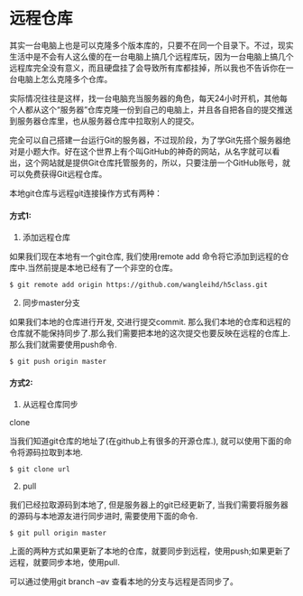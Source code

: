 
# 远程仓库

其实一台电脑上也是可以克隆多个版本库的，只要不在同一个目录下。不过，现实生活中是不会有人这么傻的在一台电脑上搞几个远程库玩，因为一台电脑上搞几个远程库完全没有意义，而且硬盘挂了会导致所有库都挂掉，所以我也不告诉你在一台电脑上怎么克隆多个仓库。

实际情况往往是这样，找一台电脑充当服务器的角色，每天24小时开机，其他每个人都从这个“服务器”仓库克隆一份到自己的电脑上，并且各自把各自的提交推送到服务器仓库里，也从服务器仓库中拉取别人的提交。

完全可以自己搭建一台运行Git的服务器，不过现阶段，为了学Git先搭个服务器绝对是小题大作。好在这个世界上有个叫GitHub的神奇的网站，从名字就可以看出，这个网站就是提供Git仓库托管服务的，所以，只要注册一个GitHub账号，就可以免费获得Git远程仓库。

本地git仓库与远程git连接操作方式有两种：

#### 方式1:

1. 添加远程仓库

如果我们现在本地有一个git仓库, 我们使用remote add 命令将它添加到远程的仓库中.当然前提是本地已经有了一个非空的仓库。

    $ git remote add origin https://github.com/wangleihd/h5class.git

2. 同步master分支

如果我们本地的仓库进行开发, 交进行提交commit. 那么我们本地的仓库和远程的仓库就不能保持同步了.那么我们需要把本地的这次提交也要反映在远程的仓库上. 那么我们就需要使用push命令.

    $ git push origin master

#### 方式2:

1. 从远程仓库同步

clone

当我们知道git仓库的地址了(在github上有很多的开源仓库.), 就可以使用下面的命令将源码拉取到本地.

    $ git clone url
    
 2. pull

我们已经拉取源码到本地了, 但是服务器上的git已经更新了, 当我们需要将服务器的源码与本地源友进行同步进时, 需要使用下面的命令.

    $ git pull origin master


上面的两种方式如果更新了本地的仓库，就要同步到远程，使用push;如果更新了远程，就要同步本地，使用pull.

可以通过使用git branch –av 查看本地的分支与远程是否同步了。
